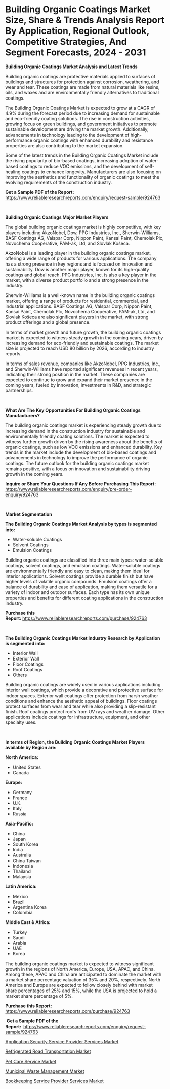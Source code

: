 <p><h1>Building Organic Coatings Market Size, Share & Trends Analysis Report By Application, Regional Outlook, Competitive Strategies, And Segment Forecasts, 2024 - 2031</h1></p><p><strong>Building Organic Coatings Market Analysis and Latest Trends</strong></p>
<p><p>Building organic coatings are protective materials applied to surfaces of buildings and structures for protection against corrosion, weathering, and wear and tear. These coatings are made from natural materials like resins, oils, and waxes and are environmentally friendly alternatives to traditional coatings.</p><p>The Building Organic Coatings Market is expected to grow at a CAGR of 4.9% during the forecast period due to increasing demand for sustainable and eco-friendly coating solutions. The rise in construction activities, growing focus on green buildings, and government initiatives to promote sustainable development are driving the market growth. Additionally, advancements in technology leading to the development of high-performance organic coatings with enhanced durability and resistance properties are also contributing to the market expansion.</p><p>Some of the latest trends in the Building Organic Coatings Market include the rising popularity of bio-based coatings, increasing adoption of water-based coatings to reduce VOC emissions, and the development of self-healing coatings to enhance longevity. Manufacturers are also focusing on improving the aesthetics and functionality of organic coatings to meet the evolving requirements of the construction industry.</p></p>
<p><strong>Get a Sample PDF of the Report:&nbsp;</strong> <a href="https://www.reliableresearchreports.com/enquiry/request-sample/924763">https://www.reliableresearchreports.com/enquiry/request-sample/924763</a></p>
<p>&nbsp;</p>
<p><strong>Building Organic Coatings Major Market Players</strong></p>
<p><p>The global building organic coatings market is highly competitive, with key players including AkzoNobel, Dow, PPG Industries, Inc., Sherwin-Williams, BASF Coatings AG, Valspar Corp, Nippon Paint, Kansai Paint, Chemolak Plc, Novochema Cooperative, PAM-ak, Ltd, and Slovlak Košeca. </p><p>AkzoNobel is a leading player in the building organic coatings market, offering a wide range of products for various applications. The company has a strong presence in key regions and is focused on innovation and sustainability. Dow is another major player, known for its high-quality coatings and global reach. PPG Industries, Inc. is also a key player in the market, with a diverse product portfolio and a strong presence in the industry.</p><p>Sherwin-Williams is a well-known name in the building organic coatings market, offering a range of products for residential, commercial, and industrial applications. BASF Coatings AG, Valspar Corp, Nippon Paint, Kansai Paint, Chemolak Plc, Novochema Cooperative, PAM-ak, Ltd, and Slovlak Košeca are also significant players in the market, with strong product offerings and a global presence.</p><p>In terms of market growth and future growth, the building organic coatings market is expected to witness steady growth in the coming years, driven by increasing demand for eco-friendly and sustainable coatings. The market size is projected to reach USD 80 billion by 2026, according to industry reports.</p><p>In terms of sales revenue, companies like AkzoNobel, PPG Industries, Inc., and Sherwin-Williams have reported significant revenues in recent years, indicating their strong position in the market. These companies are expected to continue to grow and expand their market presence in the coming years, fueled by innovation, investments in R&D, and strategic partnerships.</p></p>
<p>&nbsp;</p>
<p><strong>What Are The Key Opportunities For Building Organic Coatings Manufacturers?</strong></p>
<p><p>The building organic coatings market is experiencing steady growth due to increasing demand in the construction industry for sustainable and environmentally friendly coating solutions. The market is expected to witness further growth driven by the rising awareness about the benefits of organic coatings, such as low VOC emissions and enhanced durability. Key trends in the market include the development of bio-based coatings and advancements in technology to improve the performance of organic coatings. The future outlook for the building organic coatings market remains positive, with a focus on innovation and sustainability driving growth in the coming years.</p></p>
<p><strong>Inquire or Share Your Questions If Any Before Purchasing This Report:</strong> <a href="https://www.reliableresearchreports.com/enquiry/pre-order-enquiry/924763">https://www.reliableresearchreports.com/enquiry/pre-order-enquiry/924763</a></p>
<p>&nbsp;</p>
<p><strong>Market Segmentation</strong></p>
<p><strong>The Building Organic Coatings Market Analysis by types is segmented into:</strong></p>
<p><ul><li>Water-soluble Coatings</li><li>Solvent Coatings</li><li>Emulsion Coatings</li></ul></p>
<p><p>Building organic coatings are classified into three main types: water-soluble coatings, solvent coatings, and emulsion coatings. Water-soluble coatings are environmentally friendly and easy to clean, making them ideal for interior applications. Solvent coatings provide a durable finish but have higher levels of volatile organic compounds. Emulsion coatings offer a balance of durability and ease of application, making them versatile for a variety of indoor and outdoor surfaces. Each type has its own unique properties and benefits for different coating applications in the construction industry.</p></p>
<p><strong>Purchase this Report:&nbsp;</strong><a href="https://www.reliableresearchreports.com/purchase/924763">https://www.reliableresearchreports.com/purchase/924763</a></p>
<p>&nbsp;</p>
<p><strong>The Building Organic Coatings Market Industry Research by Application is segmented into:</strong></p>
<p><ul><li>Interior Wall</li><li>Exterior Wall</li><li>Floor Coatings</li><li>Roof Coatings</li><li>Others</li></ul></p>
<p><p>Building organic coatings are widely used in various applications including interior wall coatings, which provide a decorative and protective surface for indoor spaces. Exterior wall coatings offer protection from harsh weather conditions and enhance the aesthetic appeal of buildings. Floor coatings protect surfaces from wear and tear while also providing a slip-resistant finish. Roof coatings protect roofs from UV rays and weather damage. Other applications include coatings for infrastructure, equipment, and other specialty uses.</p></p>
<p>&nbsp;</p>
<p><strong>In terms of Region, the Building Organic Coatings Market Players available by Region are:</strong></p>
<p>
    <p> <strong> North America: </strong>
        <ul>
            <li>United States</li>
            <li>Canada</li>
        </ul>
        </p> 
    <p> <strong> Europe: </strong>
        <ul>
            <li>Germany</li>
            <li>France</li>
            <li>U.K.</li>
            <li>Italy</li>
            <li>Russia</li>
        </ul>
        </p> 
    <p> <strong> Asia-Pacific: </strong>
        <ul>
            <li>China</li>
            <li>Japan</li>
            <li>South Korea</li>
            <li>India</li>
            <li>Australia</li>
            <li>China Taiwan</li>
            <li>Indonesia</li>
            <li>Thailand</li>
            <li>Malaysia</li>
        </ul>
        </p> 
    <p> <strong> Latin America: </strong>
        <ul>
            <li>Mexico</li>
            <li>Brazil</li>
            <li>Argentina Korea</li>
            <li>Colombia</li>
        </ul>
        </p> 
    <p> <strong> Middle East & Africa: </strong>
        <ul>
            <li>Turkey</li>
            <li>Saudi</li>
            <li>Arabia</li>
            <li>UAE</li>
            <li>Korea</li>
        </ul>
    </p>
    </p>
<p><p>The building organic coatings market is expected to witness significant growth in the regions of North America, Europe, USA, APAC, and China. Among these, APAC and China are anticipated to dominate the market with a market share percentage valuation of 35% and 20%, respectively. North America and Europe are expected to follow closely behind with market share percentages of 25% and 15%, while the USA is projected to hold a market share percentage of 5%.</p></p>
<p><strong>Purchase this Report: </strong><a href="https://www.reliableresearchreports.com/purchase/924763">https://www.reliableresearchreports.com/purchase/924763</a></p>
<p>&nbsp;<strong>Get a Sample PDF of the Report:&nbsp;&nbsp;</strong><a href="https://www.reliableresearchreports.com/enquiry/request-sample/924763">https://www.reliableresearchreports.com/enquiry/request-sample/924763</a></p>
<p><strong></strong></p>
<p><p><a href="https://github.com/bracarafogo/Market-Research-Report-List-2/blob/main/application-security-service-provider-services-market.md">Application Security Service Provider Services Market</a></p><p><a href="https://medium.com/@mikeflatley1970/refrigerated-road-transportation-market-size-reveals-the-best-marketing-channels-in-global-industry-9edb1064d80a">Refrigerated Road Transportation Market</a></p><p><a href="https://medium.com/@mikeflatley1970/pet-care-service-market-size-cagr-trends-2024-2030-3346efda1a19">Pet Care Service Market</a></p><p><a href="https://medium.com/@mikeflatley1970/municipal-waste-management-nbsp-market-focuses-on-market-share-size-and-projected-forecast-till-2e3db750f22a">Municipal Waste Management Market</a></p><p><a href="https://github.com/abdelrhmankishk22/Market-Research-Report-List-3/blob/main/bookkeeping-service-provider-services-market.md">Bookkeeping Service Provider Services Market</a></p></p>